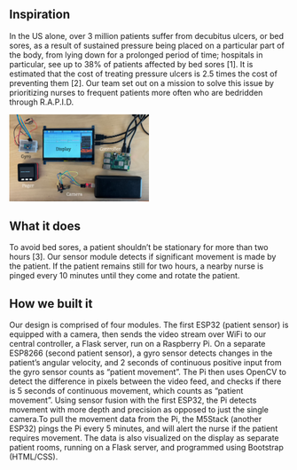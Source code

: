 ## Inspiration

In the US alone, over 3 million patients suffer from decubitus ulcers, or bed sores, as a result of sustained pressure being placed on a particular part of the body, from lying down for a prolonged period of time; hospitals in particular, see up to 38% of patients affected by bed sores [1]. It is estimated that the cost of treating pressure ulcers is 2.5 times the cost of preventing them [2]. Our team set out on a mission to solve this issue by prioritizing nurses to frequent patients more often who are bedridden through R.A.P.I.D.

<img src="https://github.com/GaryZhous/MakeUofT/blob/main/RAPID_System.png" title="Components" width=50% height=50%>

## What it does

To avoid bed sores, a patient shouldn’t be stationary for more than two hours [3]. Our sensor module detects if significant movement is made by the patient. If the patient remains still for two hours, a nearby nurse is pinged every 10 minutes until they come and rotate the patient.

## How we built it

Our design is comprised of four modules. The first ESP32 (patient sensor) is equipped with a camera, then sends the video stream over WiFi to our central controller, a Flask server, run on a Raspberry Pi. On a separate ESP8266 (second patient sensor), a gyro sensor detects changes in the patient’s angular velocity, and 2 seconds of continuous positive input from the gyro sensor counts as “patient movement”. The Pi then uses OpenCV to detect the difference in pixels between the video feed, and checks if there is 5 seconds of continuous movement, which counts as “patient movement”. Using sensor fusion with the first ESP32, the Pi detects movement with more depth and precision as opposed to just the single camera.To pull the movement data from the Pi, the M5Stack (another ESP32) pings the Pi every 5 minutes, and will alert the nurse if the patient requires movement. The data is also visualized on the display as separate patient rooms, running on a Flask server, and programmed using Bootstrap (HTML/CSS).

